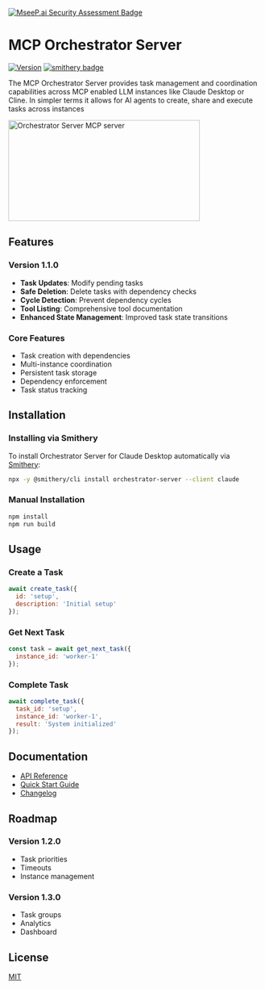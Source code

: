 [![MseeP.ai Security Assessment Badge](https://mseep.net/pr/mokafari-orchestrator-server-badge.png)](https://mseep.ai/app/mokafari-orchestrator-server)

# MCP Orchestrator Server

[![Version](https://img.shields.io/badge/version-1.1.0-blue.svg)](CHANGELOG.md)
[![smithery badge](https://smithery.ai/badge/orchestrator-server)](https://smithery.ai/server/orchestrator-server)

The MCP Orchestrator Server provides task management and coordination capabilities across MCP enabled LLM instances like Claude Desktop or Cline. In simpler terms it allows for AI agents to create, share and execute tasks across instances 

<a href="https://glama.ai/mcp/servers/6hfxiaiuwg"><img width="380" height="200" src="https://glama.ai/mcp/servers/6hfxiaiuwg/badge" alt="Orchestrator Server MCP server" /></a>

## Features

### Version 1.1.0
- **Task Updates**: Modify pending tasks
- **Safe Deletion**: Delete tasks with dependency checks
- **Cycle Detection**: Prevent dependency cycles
- **Tool Listing**: Comprehensive tool documentation
- **Enhanced State Management**: Improved task state transitions

### Core Features
- Task creation with dependencies
- Multi-instance coordination
- Persistent task storage
- Dependency enforcement
- Task status tracking

## Installation

### Installing via Smithery

To install Orchestrator Server for Claude Desktop automatically via [Smithery](https://smithery.ai/server/orchestrator-server):

```bash
npx -y @smithery/cli install orchestrator-server --client claude
```

### Manual Installation
```bash
npm install
npm run build
```

## Usage

### Create a Task
```javascript
await create_task({
  id: 'setup',
  description: 'Initial setup'
});
```

### Get Next Task
```javascript
const task = await get_next_task({
  instance_id: 'worker-1'
});
```

### Complete Task
```javascript
await complete_task({
  task_id: 'setup',
  instance_id: 'worker-1',
  result: 'System initialized'
});
```

## Documentation

- [API Reference](docs/API.md)
- [Quick Start Guide](docs/QUICK_START.md)
- [Changelog](CHANGELOG.md)

## Roadmap

### Version 1.2.0
- Task priorities
- Timeouts
- Instance management

### Version 1.3.0
- Task groups
- Analytics
- Dashboard

## License
[MIT](LICENSE)
